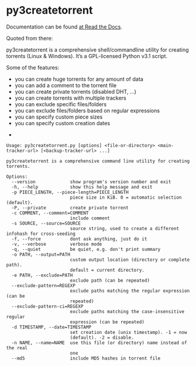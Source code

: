 # py3createtorrent

Documentation can be found [at Read the Docs](https://py3createtorrent.readthedocs.org/en/latest/user.html).

Quoted from there:

py3createtorrent is a comprehensive shell/commandline utility for creating torrents (Linux & Windows). It’s a GPL-licensed Python v3.1 script.

Some of the features:

* you can create huge torrents for any amount of data
* you can add a comment to the torrent file
* you can create private torrents (disabled DHT, ...)
* you can create torrents with multiple trackers
* you can exclude specific files/folders
* you can exclude files/folders based on regular expressions
* you can specify custom piece sizes
* you can specify custom creation dates  

-  

```
Usage: py3createtorrent.py [options] <file-or-directory> <main-tracker-url> [<backup-tracker-url> ...]

py3createtorrent is a comprehensive command line utility for creating
torrents.

Options:
  --version             show program's version number and exit
  -h, --help            show this help message and exit
  -p PIECE_LENGTH, --piece-length=PIECE_LENGTH
                        piece size in KiB. 0 = automatic selection (default).
  -P, --private         create private torrent
  -c COMMENT, --comment=COMMENT
                        include comment
  -s SOURCE, --source=SOURCE
                        source string, used to create a different infohash for cross-seeding
  -f, --force           dont ask anything, just do it
  -v, --verbose         verbose mode
  -q, --quiet           be quiet, e.g. don't print summary
  -o PATH, --output=PATH
                        custom output location (directory or complete path).
                        default = current directory.
  -e PATH, --exclude=PATH
                        exclude path (can be repeated)
  --exclude-pattern=REGEXP
                        exclude paths matching the regular expression (can be
                        repeated)
  --exclude-pattern-ci=REGEXP
                        exclude paths matching the case-insensitive regular
                        expression (can be repeated)
  -d TIMESTAMP, --date=TIMESTAMP
                        set creation date (unix timestamp). -1 = now
                        (default). -2 = disable.
  -n NAME, --name=NAME  use this file (or directory) name instead of the real
                        one
  --md5                 include MD5 hashes in torrent file
```
